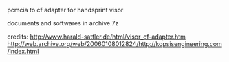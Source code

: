 pcmcia to cf adapter for handsprint visor

documents and softwares in archive.7z

credits:
http://www.harald-sattler.de/html/visor_cf-adapter.htm
http://web.archive.org/web/20060108012824/http://kopsisengineering.com/index.html